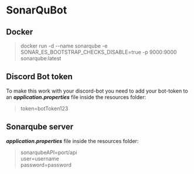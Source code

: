 # SonarQuBot

## Docker

> docker run -d --name sonarqube -e SONAR_ES_BOOTSTRAP_CHECKS_DISABLE=true -p 9000:9000 sonarqube:latest

## Discord Bot token

To make this work with your discord-bot you need to add your bot-token to an ***application.properties*** file inside the resources folder:

> token=botToken123

## Sonarqube server

 ***application.properties*** file inside the resources folder:

> sonarqubeAPI=port/api<br>
> user=username<br>
> password=password
